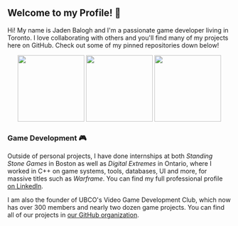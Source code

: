 ## Welcome to my Profile! 👋
Hi! My name is Jaden Balogh and I'm a passionate game developer living in Toronto. I love collaborating with others and you'll find many of my projects here on GitHub. Check out some of my pinned repositories down below!

<p float="left" align="middle">
  <a href="https://github.com/JadenBalogh/whirlwind-smasher"><img src="https://github.com/JadenBalogh/whirlwind-smasher/blob/dev/Promo/Whirlwind%20Smasher%20Demo.gif" height="150" /></a>
  <a href="https://github.com/ubco-video-game-development-club/gravity-box"><img src="https://github.com/ubco-video-game-development-club/gravity-box/blob/main/Promo/gravity-box-gameplay-smol.gif" height="150" /></a>
  <a href="https://github.com/ubco-video-game-development-club/ruins-of-tyrrazza"><img src="https://github.com/ubco-video-game-development-club/ruins-of-tyrrazza/blob/master/RuinsOfTyrrazzaGameplay.gif" height="150" /></a>
</p>

### Game Development 🎮
Outside of personal projects, I have done internships at both *Standing Stone Games* in Boston as well as *Digital Extremes* in Ontario, where I worked in C++ on game systems, tools, databases, UI and more, for massive titles such as *Warframe*. You can find my full professional profile [on LinkedIn](https://www.linkedin.com/in/jadenbalogh/).

I am also the founder of UBCO's Video Game Development Club, which now has over 300 members and nearly two dozen game projects. You can find all of our projects in [our GitHub organization](https://github.com/ubco-video-game-development-club).
